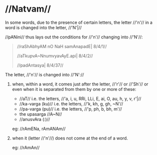 # //Natvam//

In some words, due to the presence of certain letters, the letter //'n'// in a
word is changed into the letter,
//'N'|//

//pANini// thus lays out the conditions for //'n'// changing into //'N'//:

> //raShAbhyAM nO NaH samAnapadE| 8/4/1//
>
> //aTkupvA~NnumvyavAyE.api| 8/4/2//
>
> //padAntasya| 8/4/37//

The letter, //'n'// is changed into //'N'://

1. when, within a word, it comes just after the letter, //'r'// or //'Sh'// or
   even when it is separated from them by
   one or more of these:

   - //aT// i.e. the letters, //'a, i, u, RRi, LLi, E, ai, O, au, h, y, v, r'|//
   - //ka-varga (ku)// i.e. the letters, //'k, kh, g, gh, ~N'//
   - //pa-varga (pu)// i.e. the letters, //'p, ph, b, bh, m'//
   - the upasarga //A~N//
   - //anusvAra (:)//

   eg: //rAmENa, rAmANAm//

2. when it (letter //'n'//) does not come at the end of a word.

   eg: //rAmAn//
<!--stackedit_data:
eyJoaXN0b3J5IjpbMTU0ODYwNjEyNF19
-->
